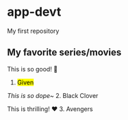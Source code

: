 # app-devt
My first repository
## My favorite series/movies

This is so good! 💙
1. <mark>Given</mark>

<em>This is so dope~</em>
2. Black Clover

This is thrilling! ❤️
3. Avengers
